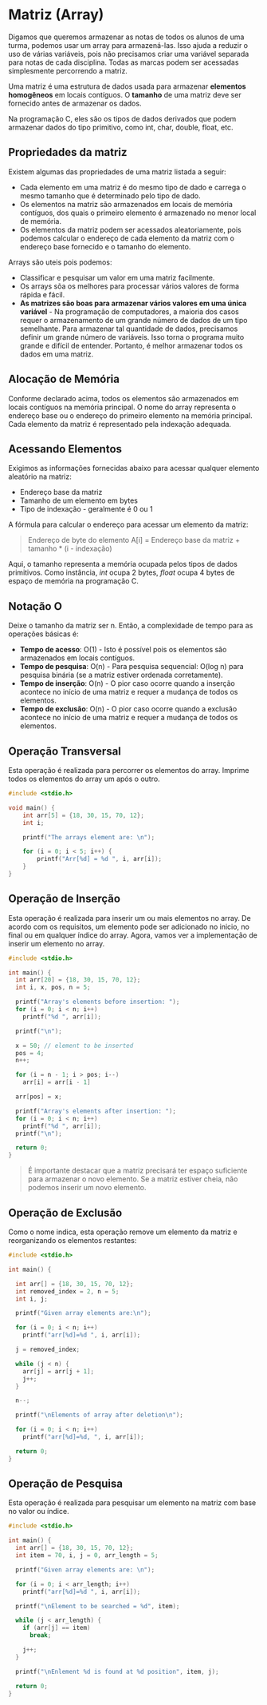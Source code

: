 # Matriz (Array)

Digamos que queremos armazenar as notas de todos os alunos de uma turma, podemos usar um array para armazená-las. Isso ajuda a reduzir o uso de várias variáveis, pois não precisamos criar uma variável separada para notas de cada disciplina. Todas as marcas podem ser acessadas simplesmente percorrendo a matriz.

Uma matriz é uma estrutura de dados usada para armazenar **elementos homogêneos** em locais contíguos. O **tamanho** de uma matriz deve ser fornecido antes de armazenar os dados.

Na programação C, eles são os tipos de dados derivados que podem armazenar dados do tipo primitivo, como int, char, double, float, etc.

## Propriedades da matriz

Existem algumas das propriedades de uma matriz listada a seguir:

- Cada elemento em uma matriz é do mesmo tipo de dado e carrega o mesmo tamanho que é determinado pelo tipo de dado.
- Os elementos na matriz são armazenados em locais de memória contíguos, dos quais o primeiro elemento é armazenado no menor local de memória.
- Os elementos da matriz podem ser acessados aleatoriamente, pois podemos calcular o endereço de cada elemento da matriz com o endereço base fornecido e o tamanho do elemento.

Arrays são uteis pois podemos:

- Classificar e pesquisar um valor em uma matriz facilmente.
- Os arrays sõa os melhores para processar vários valores de forma rápida e fácil.
- **As matrizes são boas para armazenar vários valores em uma única variável** - Na programação de computadores, a maioria dos casos requer o armazenamento de um grande número de dados de um tipo semelhante. Para armazenar tal quantidade de dados, precisamos definir um grande número de variáveis. Isso torna o programa muito grande e difícil de entender. Portanto, é melhor armazenar todos os dados em uma matriz.

## Alocação de Memória

Conforme declarado acima, todos os elementos são armazenados em locais contíguos na memória principal. O nome do array representa o endereço base ou o endereço do primeiro elemento na memória principal. Cada elemento da matriz é representado pela indexação adequada.

## Acessando Elementos

Exigimos as informações fornecidas abaixo para acessar qualquer elemento aleatório na matriz:

- Endereço base da matriz
- Tamanho de um elemento em bytes
- Tipo de indexação - geralmente é 0 ou 1

A fórmula para calcular o endereço para acessar um elemento da matriz:

> Endereço de byte do elemento A[i] = Endereço base da matriz + tamanho \* (i - indexação)

Aqui, o tamanho representa a memória ocupada pelos tipos de dados primitivos. Como instância, _int_ ocupa 2 bytes, _float_ ocupa 4 bytes de espaço de memória na programação C.

## Notação O

Deixe o tamanho da matriz ser n. Então, a complexidade de tempo para as operações básicas é:

- **Tempo de acesso**: O(1) - Isto é possível pois os elementos são armazenados em locais contíguos.
- **Tempo de pesquisa**: O(n) - Para pesquisa sequencial: O(log n) para pesquisa binária (se a matriz estiver ordenada corretamente).
- **Tempo de inserção**: O(n) - O pior caso ocorre quando a inserção acontece no início de uma matriz e requer a mudança de todos os elementos.
- **Tempo de exclusão**: O(n) - O pior caso ocorre quando a exclusão acontece no início de uma matriz e requer a mudança de todos os elementos.

## Operação Transversal

Esta operação é realizada para percorrer os elementos do array. Imprime todos os elementos do array um após o outro.

```C
#include <stdio.h>

void main() {
    int arr[5] = {18, 30, 15, 70, 12};
    int i;

    printf("The arrays element are: \n");

    for (i = 0; i < 5; i++) {
        printf("Arr[%d] = %d ", i, arr[i]);
    }
}

```

## Operação de Inserção

Esta operação é realizada para inserir um ou mais elementos no array. De acordo com os requisitos, um elemento pode ser adicionado no inicio, no final ou em qualquer índice do array. Agora, vamos ver a implementação de inserir um elemento no array.

```C
#include <stdio.h>

int main() {
  int arr[20] = {18, 30, 15, 70, 12};
  int i, x, pos, n = 5;

  printf("Array's elements before insertion: ");
  for (i = 0; i < n; i++)
    printf("%d ", arr[i]);

  printf("\n");

  x = 50; // element to be inserted
  pos = 4;
  n++;

  for (i = n - 1; i > pos; i--)
    arr[i] = arr[i - 1]

  arr[pos] = x;

  printf("Array's elements after insertion: ");
  for (i = 0; i < n; i++)
    printf("%d ", arr[i]);
  printf("\n");

  return 0;
}

```

> É importante destacar que a matriz precisará ter espaço suficiente para armazenar o novo elemento. Se a matriz estiver cheia, não podemos inserir um novo elemento.

## Operação de Exclusão

Como o nome indica, esta operação remove um elemento da matriz e reorganizando os elementos restantes:

```C
#include <stdio.h>

int main() {

  int arr[] = {18, 30, 15, 70, 12};
  int removed_index = 2, n = 5;
  int i, j;

  printf("Given array elements are:\n");

  for (i = 0; i < n; i++)
    printf("arr[%d]=%d ", i, arr[i]);

  j = removed_index;

  while (j < n) {
    arr[j] = arr[j + 1];
    j++;
  }

  n--;

  printf("\nElements of array after deletion\n");

  for (i = 0; i < n; i++)
    printf("arr[%d]=%d, ", i, arr[i]);

  return 0;
}
```

## Operação de Pesquisa

Esta operação é realizada para pesquisar um elemento na matriz com base no valor ou índice.

```C
#include <stdio.h>

int main() {
  int arr[] = {18, 30, 15, 70, 12};
  int item = 70, i, j = 0, arr_length = 5;

  printf("Given array elements are: \n");

  for (i = 0; i < arr_length; i++)
    printf("arr[%d]=%d ", i, arr[i]);

  printf("\nElement to be searched = %d", item);

  while (j < arr_length) {
    if (arr[j] == item)
      break;

    j++;
  }

  printf("\nEnlement %d is found at %d position", item, j);

  return 0;
}
```
